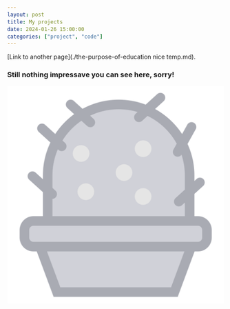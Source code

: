 ```yaml
---
layout: post
title: My projects
date: 2024-01-26 15:00:00
categories: ["project", "code"]
---
```


[Link to another page](./the-purpose-of-education nice temp.md).

### Still nothing impressave you can see here, sorry!
![Cactus](https://raw.githubusercontent.com/youssefadly237/youssefadly237.github.io/main/all_collections/_posts/assets/cactus.svg)
